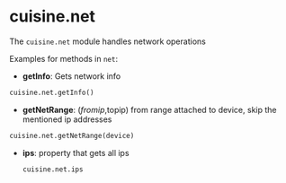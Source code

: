 # cuisine.net

The `cuisine.net` module handles network operations

Examples for methods in `net`:

- **getInfo**: Gets network info
```python
cuisine.net.getInfo()
```
- **getNetRange**: ($fromip,$topip) from range attached to device, skip the mentioned ip addresses
```python
cuisine.net.getNetRange(device)
```
- **ips**: property that gets all ips
  ```python
  cuisine.net.ips
  ```

